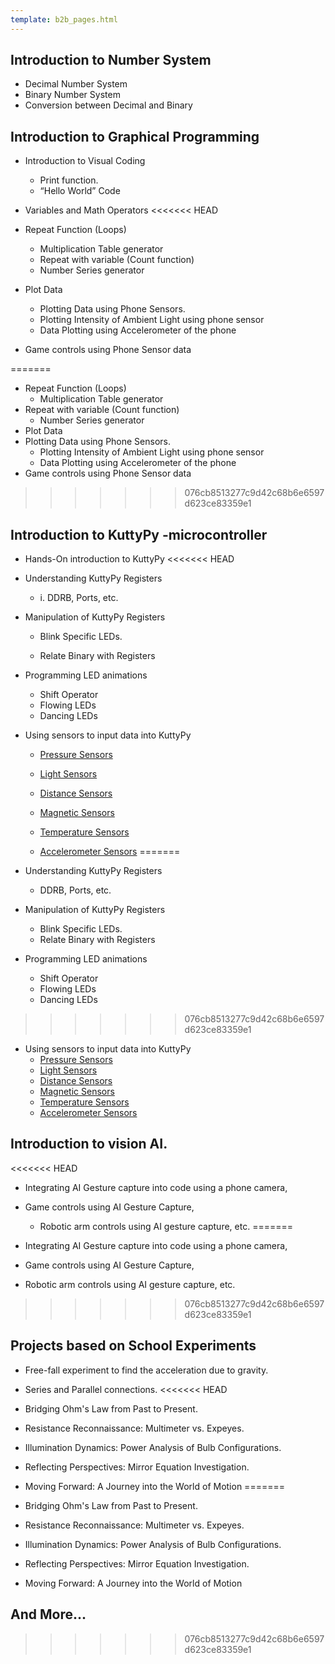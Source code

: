 ```yaml
---
template: b2b_pages.html
---
```


## Introduction to Number System

+ Decimal Number System
+ Binary Number System
+ Conversion between Decimal and Binary
 
## Introduction to Graphical Programming

+ Introduction to Visual Coding
	+ Print function. 
	+ “Hello World” Code
+ Variables and Math Operators
<<<<<<< HEAD

+ Repeat Function (Loops)	
    + Multiplication Table generator
    + Repeat with variable (Count function)
    + Number Series generator

+ Plot Data
    + Plotting Data using Phone Sensors.
    + Plotting Intensity of Ambient Light using phone sensor
    + Data Plotting using Accelerometer of the phone 

+ Game controls using Phone Sensor data

 
=======
+ Repeat Function (Loops)
	+ Multiplication Table generator
+ Repeat with variable (Count function)
	+ Number Series generator
+ Plot Data
+ Plotting Data using Phone Sensors.
	+ Plotting Intensity of Ambient Light using phone sensor
	+ Data Plotting using Accelerometer of the phone
+ Game controls using Phone Sensor data 
>>>>>>> 076cb8513277c9d42c68b6e6597d623ce83359e1

## Introduction to KuttyPy -microcontroller

+ Hands-On introduction to KuttyPy
<<<<<<< HEAD

+ Understanding KuttyPy Registers 

  + i. DDRB, Ports, etc.

+ Manipulation of KuttyPy Registers 

  + Blink Specific LEDs.

  + Relate Binary with Registers

+ Programming LED animations 

  + Shift Operator
  + Flowing LEDs 
  + Dancing LEDs 

+ Using sensors to input data into KuttyPy

  + [Pressure Sensors](../sensors/bmp180) 

  + [Light Sensors](https://sites.google.com/uoc.ac.in/from-blocks-to-bots/syllabus/sensors/light?authuser=0)

  + [Distance Sensors](https://sites.google.com/uoc.ac.in/from-blocks-to-bots/syllabus/sensors/distance-sensor?authuser=0) 

  + [Magnetic Sensors](https://sites.google.com/uoc.ac.in/from-blocks-to-bots/syllabus/sensors/magnetic-sensor?authuser=0)

  + [Temperature Sensors](https://sites.google.com/uoc.ac.in/from-blocks-to-bots/syllabus/sensors/temperature?authuser=0) 

  + [Accelerometer Sensors](https://sites.google.com/uoc.ac.in/from-blocks-to-bots/syllabus/sensors/accelerometer?authuser=0)
=======
+ Understanding KuttyPy Registers
	+ DDRB, Ports, etc.
+ Manipulation of KuttyPy Registers 
	+ Blink Specific LEDs.
	+ Relate Binary with Registers
+ Programming LED animations
	+ Shift Operator 
	+ Flowing LEDs 
	+ Dancing LEDs 
>>>>>>> 076cb8513277c9d42c68b6e6597d623ce83359e1

+ Using sensors to input data into KuttyPy
	+ [Pressure Sensors](https://sites.google.com/uoc.ac.in/from-blocks-to-bots/syllabus/sensors/pressure?authuser=0)
	+ [Light Sensors](https://sites.google.com/uoc.ac.in/from-blocks-to-bots/syllabus/sensors/light?authuser=0)
	+ [Distance Sensors](https://sites.google.com/uoc.ac.in/from-blocks-to-bots/syllabus/sensors/distance-sensor?authuser=0) 
	+ [Magnetic Sensors](https://sites.google.com/uoc.ac.in/from-blocks-to-bots/syllabus/sensors/magnetic-sensor?authuser=0)
	+ [Temperature Sensors](https://sites.google.com/uoc.ac.in/from-blocks-to-bots/syllabus/sensors/temperature?authuser=0)
	+ [Accelerometer Sensors](https://sites.google.com/uoc.ac.in/from-blocks-to-bots/syllabus/sensors/accelerometer?authuser=0)

## Introduction to vision AI.

<<<<<<< HEAD
+ Integrating AI Gesture capture into code using a phone camera, 

+ Game controls using AI Gesture Capture,

  + Robotic arm controls using AI gesture capture, etc.
=======
+ Integrating AI Gesture capture into code using a phone camera,
+ Game controls using AI Gesture Capture,
+ Robotic arm controls using AI gesture capture, etc.
>>>>>>> 076cb8513277c9d42c68b6e6597d623ce83359e1

## Projects based on School Experiments

+ Free-fall experiment to find the acceleration due to gravity.
+ Series and Parallel connections.
<<<<<<< HEAD
+ Bridging Ohm's Law from Past to Present. 
+ Resistance Reconnaissance: Multimeter vs. Expeyes. 

+ Illumination Dynamics: Power Analysis of Bulb Configurations. 

+ Reflecting Perspectives: Mirror Equation Investigation. 

+ Moving Forward: A Journey into the World of Motion
=======
+ Bridging Ohm's Law from Past to Present.
+ Resistance Reconnaissance: Multimeter vs. Expeyes.
+ Illumination Dynamics: Power Analysis of Bulb Configurations.
+ Reflecting Perspectives: Mirror Equation Investigation.
+ Moving Forward: A Journey into the World of Motion

## And More...
>>>>>>> 076cb8513277c9d42c68b6e6597d623ce83359e1
